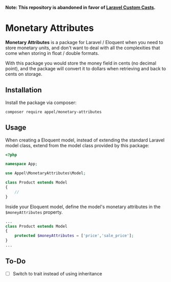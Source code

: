 **Note: This repository is abandoned in favor of [Laravel Custom Casts](https://github.com/vkovic/laravel-custom-casts#laravel-custom-casts).**

# Monetary Attributes

**Monetary Attributes** is a package for Laravel / Eloquent when you need to store monetary units, and don't want to deal with all the complexities that come when storing in float / double formats. 

With this package you would store the money field in cents (no decimal point), and the package will convert it to dollars when retrieving and back to cents on storage.

## Installation
Install the package via composer:
```
composer require appel/monetary-attributes
```

## Usage

When creating a Eloquent model, instead of extending the standard Laravel model class, extend from the model class provided by this package:

```php
<?php

namespace App;

use Appel\MonetaryAttributes\Model;

class Product extends Model
{
    //
}
```

Inside your Eloquent model, define the model's monetary attributes in the `$moneyAttributes` property.

```php
...
class Product extends Model
{
    protected $moneyAttributes = ['price','sale_price'];
}
...
```

## To-Do

- [ ] Switch to trait instead of using inheritance
